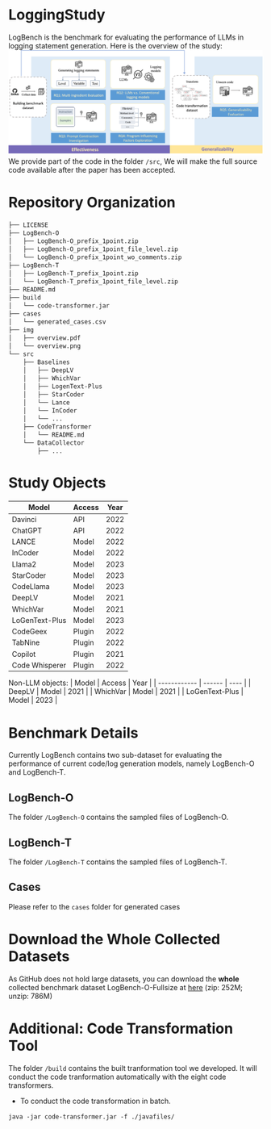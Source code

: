 # LoggingStudy
LogBench is the benchmark for evaluating the performance of LLMs in logging statement generation. Here is the overview of the study:
![overview](img/empirical_overview.png)
We provide part of the code in the folder `/src`, We will make the full source code available after the paper has been accepted.

# Repository Organization 

```
├── LICENSE
├── LogBench-O
│   ├── LogBench-O_prefix_1point.zip
│   ├── LogBench-O_prefix_1point_file_level.zip
│   └── LogBench-O_prefix_1point_wo_comments.zip
├── LogBench-T
│   ├── LogBench-T_prefix_1point.zip
│   └── LogBench-T_prefix_1point_file_level.zip
├── README.md
├── build
│   └── code-transformer.jar
├── cases
│   └── generated_cases.csv
├── img
│   ├── overview.pdf
│   └── overview.png
└── src
    ├── Baselines
    │   ├── DeepLV
    │   ├── WhichVar
    │   ├── LogenText-Plus
    │   ├── StarCoder
    │   └── Lance
    │   └── InCoder
    │   └── ...
    ├── CodeTransformer
    │   └── README.md
    └── DataCollector
        ├── ...
```

# Study Objects
| Model        | Access | Year |
| ------------ | ------ | ---- |
| Davinci      | API    | 2022 |
| ChatGPT      | API    | 2022 |
| LANCE        | Model  | 2022 |
| InCoder      | Model  | 2022 |
| Llama2      | Model    | 2023 |
| StarCoder      | Model    | 2023 |
| CodeLlama      | Model    | 2023 |
| DeepLV      | Model    | 2021 |
| WhichVar      | Model    | 2021 |
| LoGenText-Plus      | Model    | 2023 |
| CodeGeex     | Plugin | 2022 |
| TabNine      | Plugin | 2022 |
| Copilot      | Plugin | 2021 |
| Code Whisperer | Plugin | 2022 |

Non-LLM objects:
| Model        | Access | Year |
| ------------ | ------ | ---- |
| DeepLV      | Model    | 2021 |
| WhichVar      | Model    | 2021 |
| LoGenText-Plus        | Model  | 2023 |


# Benchmark Details
Currently LogBench contains two sub-dataset for evaluating the performance of current code/log generation models, namely LogBench-O and LogBench-T.
## LogBench-O
The folder `/LogBench-O` contains the sampled files of LogBench-O.
## LogBench-T
The folder `/LogBench-T` contains the sampled files of LogBench-T.
## Cases
Please refer to the `cases` folder for generated cases

# Download the Whole Collected Datasets
As GitHub does not hold large datasets, you can download the **whole** collected benchmark dataset LogBench-O-Fullsize at [here](https://drive.google.com/file/d/13EV-rIFEwVrLGnpNIcpF3u9NSOh_gCNM/view?usp=sharing)
(zip: 252M; unzip: 786M)


# Additional: Code Transformation Tool

The folder `/build` contains the built tranformation tool we developed. It will conduct the code tranformation automatically with the eight code transformers.
- To conduct the code transformation in batch.
```
java -jar code-transformer.jar -f ./javafiles/
```
